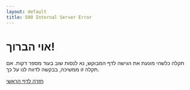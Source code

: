 ```yaml
---
layout: default
title: 500 Internal Server Error
---
```


# אוי הברוך!
תקלה כלשהי מונעת את הגישה לדף המבוקש, נא לנסות שוב בעוד מספר דקות. אם תקלה זו ממשיכה, בבקשה לדווח לנו על כך.

[חזרה לדף הראשי]({{site.baseurl}})
